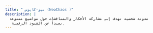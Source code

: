 ```yaml
---
title: " نيو-كايوس (NeoChaos )"
description: |
  مدونة شخصية تهدف إلى مشاركة الأفكار والمناقشات حول مواضيع متنوعة
   بعيداً عن القيود الرقمية.
---
```







